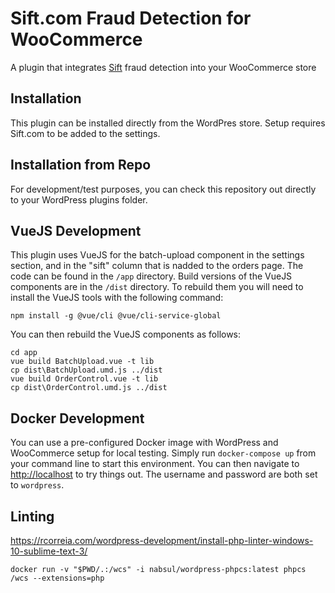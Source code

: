 # Sift.com Fraud Detection for WooCommerce 

A plugin that integrates [Sift](https://sift.com) fraud detection into your WooCommerce store

## Installation

This plugin can be installed directly from the WordPres store.
Setup requires Sift.com to be added to the settings. 

## Installation from Repo

For development/test purposes, you can check this repository out directly to your WordPress plugins folder. 

## VueJS Development

This plugin uses VueJS for the batch-upload component in the settings section,
and in the "sift" column that is nadded to the orders page.
The code can be found in the `/app` directory.
Build versions of the VueJS components are in the `/dist` directory. 
To rebuild them you will need to install the VueJS tools with the following command:

```shell script
npm install -g @vue/cli @vue/cli-service-global
```

You can then rebuild the VueJS components as follows:

```shell script
cd app
vue build BatchUpload.vue -t lib
cp dist\BatchUpload.umd.js ../dist
vue build OrderControl.vue -t lib
cp dist\OrderControl.umd.js ../dist
```

## Docker Development

You can use a pre-configured Docker image with WordPress and WooCommerce setup for local testing.
Simply run `docker-compose up` from your command line to start this environment.
You can then navigate to [http://localhost](http://localhost) to try things out.
The username and password are both set to `wordpress`.

## Linting

https://rcorreia.com/wordpress-development/install-php-linter-windows-10-sublime-text-3/

```
docker run -v "$PWD/.:/wcs" -i nabsul/wordpress-phpcs:latest phpcs /wcs --extensions=php
```